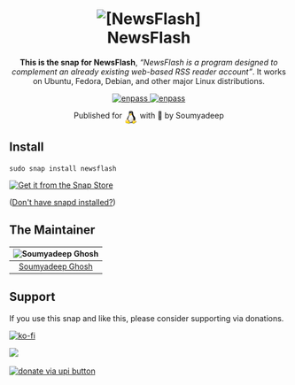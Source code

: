 <h1 align="center">
  <img src="https://dashboard.snapcraft.io/site_media/appmedia/2023/05/com.gitlab.newsflash.svg.png" height="200" width="200" alt="[NewsFlash]">
  <br />
  NewsFlash
</h1>

<p align="center"><b>This is the snap for NewsFlash</b>, <i>“NewsFlash is a program designed to complement an already existing web-based RSS reader account”</i>. It works on Ubuntu, Fedora, Debian, and other major Linux
distributions.</p>

<p align="center">
<a href="https://snapcraft.io/newsflash">
  <img alt="enpass" src="https://snapcraft.io/newsflash/badge.svg" />
</a>
<a href="https://snapcraft.io/newsflash">
  <img alt="enpass" src="https://snapcraft.io/newsflash/trending.svg?name=0" />
</a>
</p>


<!-- Uncomment and modify this when you have a screenshot
![my-snap-name](screenshot.png?raw=true "my-snap-name")
-->

<p align="center">Published for <img src="https://raw.githubusercontent.com/anythingcodes/slack-emoji-for-techies/gh-pages/emoji/tux.png" align="top" width="24" /> with 💝 by Soumyadeep</p>

## Install

    sudo snap install newsflash

[![Get it from the Snap Store](https://snapcraft.io/static/images/badges/en/snap-store-white.svg)](https://snapcraft.io/newsflash)

([Don't have snapd installed?](https://snapcraft.io/docs/core/install))

## The Maintainer

| <img src="https://avatars.githubusercontent.com/u/72045785?v=4" alt="Soumyadeep Ghosh" width="128"/> |
| :---: |
| [Soumyadeep Ghosh](https://github.com/soumyaDghosh/) |
 

## Support

 If you use this snap and like this, please consider supporting via donations.

 [![ko-fi](https://ko-fi.com/img/githubbutton_sm.svg)](https://ko-fi.com/P5P1X1VAA)

 <a href="https://paypal.me/soumyaDghosh?country.x=IN&locale.x=en_GB"><img src="https://raw.githubusercontent.com/andreostrovsky/donate-with-paypal/master/blue.svg" height="40"></a>

 <a href="https://donateviaupi.com/7719243876@jio?pn=Soumyadeep%20Ghosh&amount_list=100,200,500,1000" target="_blank"><img style="width:160px !important; height: 40px !important" src="https://payviaupi.com/default-orange.png" alt="donate via upi button"/></a>

<!-- Uncomment and modify this when you have upstream contacts
## Upstream

| [![Upstream Name](https://gravatar.com/avatar/bc0bced65e963eb5c3a16cab8b004431?s=128)](https://github.com/upstreamname) |
| :---: |
| [Upstream Name](https://github.com/upstreamname) |
-->
